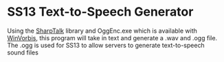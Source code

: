 # SS13 Text-to-Speech Generator

Using the [SharpTalk](https://github.com/whatsecretproject/SharpTalk) library and OggEnc.exe which is available with [WinVorbis](http://www.stationplaylist.com/winvorbis/), this program will take in text and generate a .wav and .ogg file. The .ogg is used for SS13 to allow servers to generate text-to-speech sound files